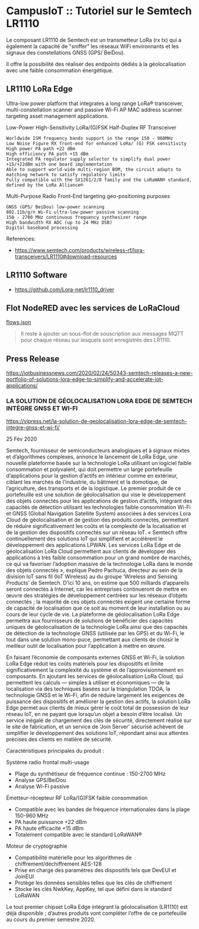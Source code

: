 # CampusIoT :: Tutoriel sur le Semtech LR1110

Le composant LR1110 de Semtech est un transmetteur LoRa (rx tx) qui a également la capacité de "sniffer" les réseaux WiFi environnants et les signaux des constellations GNSS (GPS/ BeiDou).

Il offre la possibilité des réaliser des endpoints dédiés à la géolocalisation avec une faible consommation énergétique.

## LR1110 LoRa Edge 

Ultra-low power platform that integrates a long range LoRa® transceiver, multi-constellation scanner and passive Wi-Fi AP MAC address scanner targeting asset management applications.

Low-Power High-Sensitivity LoRa/(G)FSK Half-Duplex RF Transceiver

    Worldwide ISM frequency bands support in the range 150 - 960MHz
    Low Noise Figure RX front-end for enhanced LoRa/ (G) FSK sensitivity
    High power PA path +22 dBm
    High efficiency PA path +15 dBm
    Integrated PA regulator supply selector to simplify dual power +15/+22dBm with one board implementation
    Able to support world-wide multi-region BOM, the circuit adapts to matching network to satisfy regulatory limits
    Fully compatible with the SX1261/2/8 family and the LoRaWAN® standard, defined by the LoRa Alliance®

Multi-Purpose Radio Front-End targeting geo-positioning purposes

    GNSS (GPS/ BeiDou) low-power scanning
    802.11b/g/n Wi-Fi ultra-low-power passive scanning
    150 - 2700 MHz continuous frequency synthesizer range
    High bandwidth RX ADC (up to 24 MHz DSB)
    Digital baseband processing


References:
* https://www.semtech.com/products/wireless-rf/lora-transceivers/LR1110#download-resources


## LR1110 Software

* https://github.com/Lora-net/lr1110_driver

## Flot NodeRED avec les services de LoRaCloud

[flows.json](./flows.json)

> Il reste à ajouter un sous-flot de souscription aux messages MQTT pour chaque réseau sur lesquels sont enregistrés des LR1110.


## Press Release

https://iotbusinessnews.com/2020/02/24/50343-semtech-releases-a-new-portfolio-of-solutions-lora-edge-to-simplify-and-accelerate-iot-applications/

### LA SOLUTION DE GÉOLOCALISATION LORA EDGE DE SEMTECH INTÈGRE GNSS ET WI-FI
https://vipress.net/la-solution-de-geolocalisation-lora-edge-de-semtech-integre-gnss-et-wi-fi/

25 Fév 2020

Semtech, fournisseur de semiconducteurs analogiques et à signaux mixtes et d’algorithmes complexes, annonce le lancement de LoRa Edge, une nouvelle plateforme basée sur la technologie LoRa utilisant un logiciel faible consommation et polyvalent, qui doit permettre un large portefeuille d’applications pour la gestion d’actifs en intérieur comme en extérieur, ciblant les marchés de l’industrie, du bâtiment et la domotique, de l’agriculture, des transports et de la logistique.
Le premier produit de ce portefeuille est une solution de géolocalisation qui vise le développement des objets connectés pour les applications de gestion d’actifs, intégrant des capacités de détection utilisant les technologies faible consommation Wi-Fi et GNSS (Global Navigation Satellite System) associées à des services Lora Cloud de géolocalisation et de gestion des produits connectés, permettant de réduire significativement les coûts et la complexité de la localisation et de la gestion des dispositifs connectés sur un réseau IoT.
« Semtech offre continuellement des solutions IoT qui simplifient et accélèrent le développement des applications LPWAN. Les services LoRa Edge et de géolocalisation LoRa Cloud permettent aux clients de développer des applications à très faible consommation pour un grand nombre de marchés, ce qui va favoriser l’adoption massive de la technologie LoRa dans le monde des objets connectés », explique Pedro Pachuca, directeur au sein de la division IoT sans fil (IoT Wireless) au du groupe ‘Wireless and Sensing Products’ de Semtech.
D’ici 10 ans, on estime que 500 milliards d’appareils seront connectés à Internet, car les entreprises continueront de mettre en œuvre des stratégies de développement centrées sur les réseaux d’objets connectés ; la majorité de ces objets connectés exigent une certaine forme de capacité de localisation que ce soit au moment de leur installation ou au cours de leur cycle de vie. La plateforme de géolocalisation LoRa Edge permettra aux fournisseurs de solutions de bénéficier des capacités uniques de géolocalisation de la technologie LoRa ainsi que des capacités de détection de la technologie GNSS (utilisée par les GPS) et du Wi-Fi, le tout dans une solution mono-puce, permettant aux clients de choisir le meilleur outil de localisation pour l’application à mettre en œuvre.


En faisant l’économie de composants externes GNSS et Wi-Fi, la solution LoRa Edge réduit les coûts matériels pour les dispositifs et limite significativement la complexité du système et de l’approvisionnement en composants. En ajoutant les services de géolocalisation LoRa Cloud, qui permettent les calculs — simples à utiliser et économiques — de la localisation via des techniques basées sur la triangulation TDOA, la technologie GNSS et le Wi-Fi, afin de réduire largement les exigences de puissance des dispositifs et améliorer la gestion des actifs, la solution LoRa Edge permet aux clients de mieux gérer le coût total de possession de leur réseau IoT, en ne payant que lorsqu’un objet a besoin d’être localisé. Un service inégalé de chargement des clés de sécurité, directement réalisé sur le site de fabrication, et un service de ‘Join Server’ sécurisé achèvent de simplifier le développement des solutions IoT, répondant ainsi aux attentes précises des clients en matière de sécurité.


Caractéristiques principales du produit :


Système radio frontal multi-usage
* Plage du synthétiseur de fréquence continue : 150-2700 MHz
* Analyse GPS/BeiDou
* Analyse Wi-Fi passive

Émetteur-récepteur RF LoRa/(G)FSK faible consommation
* Compatible avec les bandes de fréquence internationales dans la plage 150-960 MHz
* PA haute puissance +22 dBm
* PA haute efficacité +15 dBm
* Totalement compatible avec le standard LoRaWAN®

Moteur de cryptographie
* Compatibilité matérielle pour les algorithmes de chiffrement/déchiffrement AES-128
* Prise en charge des paramètres des dispositifs tels que DevEUI et JoinEUI
* Protège les données sensibles telles que les clés de chiffrement
* Stocke les clés NwkKey, AppKey, tel que défini dans le standard LoRaWAN

Le tout premier chipset LoRa Edge intégrant la géolocalisation (LR1110) est déjà disponible ; d’autres produits vont compléter l’offre de ce portefeuille au cours du premier semestre 2020.